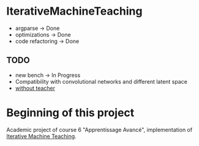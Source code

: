 # IterativeMachineTeaching

* argparse -> Done
* optimizations -> Done
* code refactoring -> Done

## TODO

* new bench -> In Progress
* Compatibility with convolutional networks and different latent space
* [without teacher](https://arxiv.org/abs/2006.15339)

# Beginning of this project

Academic project of course 6 "Apprentissage Avancé", implementation of [Iterative Machine Teaching](https://arxiv.org/pdf/1705.10470.pdf).
